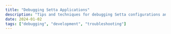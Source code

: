 ```yaml
---
title: "Debugging Setta Applications"
description: "Tips and techniques for debugging Setta configurations and applications effectively."
date: 2024-01-02
tags: ["debugging", "development", "troubleshooting"]
---
```


